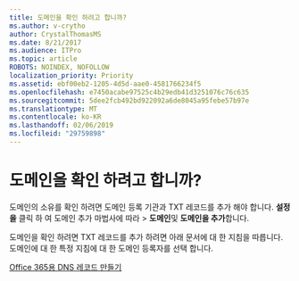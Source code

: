 ```yaml
---
title: 도메인을 확인 하려고 합니까?
ms.author: v-crytho
author: CrystalThomasMS
ms.date: 8/21/2017
ms.audience: ITPro
ms.topic: article
ROBOTS: NOINDEX, NOFOLLOW
localization_priority: Priority
ms.assetid: ebf00eb2-1205-4d5d-aae0-4581766234f5
ms.openlocfilehash: e7450acabe97525c4b29edb41d3251076c76c635
ms.sourcegitcommit: 5dee2fcb492bd922092a6de8045a95febe57b97e
ms.translationtype: MT
ms.contentlocale: ko-KR
ms.lasthandoff: 02/06/2019
ms.locfileid: "29759898"
---
```

# <a name="trying-to-verify-your-domain"></a>도메인을 확인 하려고 합니까?

도메인의 소유를 확인 하려면 도메인 등록 기관과 TXT 레코드를 추가 해야 합니다. **설정을** 클릭 하 여 도메인 추가 마법사에 따라 \> **도메인**및 **도메인을 추가**합니다. 
  
도메인을 확인 하려면 TXT 레코드를 추가 하려면 아래 문서에 대 한 지침을 따릅니다. 도메인에 대 한 특정 지침에 대 한 도메인 등록자를 선택 합니다.
  
[Office 365용 DNS 레코드 만들기](https://support.office.com/article/Create-DNS-records-for-Office-365-when-you-manage-your-DNS-records-B0F3FDCA-8A80-4E8E-9EF3-61E8A2A9AB23.aspx)
  

